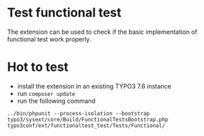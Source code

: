 # Test functional test
The extension can be used to check if the basic implementation of functional test work properly.

# Hot to test

- install the extension in an existing TYPO3 7.6 instance
- run ```composer update```
- run the following command

```
../bin/phpunit --process-isolation --bootstrap typo3/sysext/core/Build/FunctionalTestsBootstrap.php typo3conf/ext/functionaltest_test/Tests/Functional/
```
